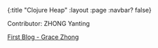 {:title "Clojure Heap"
 :layout :page
 :navbar? false}

 Contributor: ZHONG Yanting

 [First Blog - Grace Zhong](/posts-output/2022-02-24-Blog-Post-ZHONG-Yanting/2022-02-24-Blog-Post-ZHONG-Yanting)<br/>